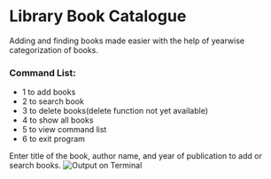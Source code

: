 # Library Book Catalogue
Adding and finding books made easier with the help of yearwise categorization of books.

### Command List:
- 1 to add books
- 2 to search book
- 3 to delete books(delete function not yet available)
- 4 to show all books
- 5 to view command list
- 6 to exit program

Enter title of the book, author name, and year of publication to add or search books.
![Output on Terminal](https://github.com/user-attachments/assets/9c6ca4e4-5f04-471e-a127-2695cd3b243a)
